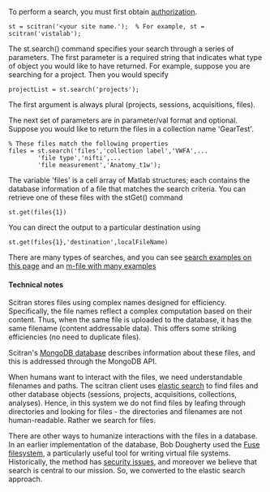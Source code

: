 
To perform a search, you must first obtain [authorization](https://github.com/scitran/client/wiki/Authorization).  

    st = scitran('<your site name.');  % For example, st = scitran('vistalab');

The st.search() command specifies your search through a series of parameters.  The first parameter is a required string that indicates what type of object you would like to have returned.  For example, suppose you are searching for a project.  Then you would specify

    projectList = st.search('projects');

The first argument is always plural (projects, sessions, acquisitions, files).

The next set of parameters are in parameter/val format and optional.  Suppose you would like to return the files in a collection name 'GearTest'.

    % These files match the following properties
    files = st.search('files','collection label','VWFA',...
            'file type','nifti',...
            'file measurement','Anatomy_t1w');

The variable 'files' is a cell array of Matlab structures;  each contains the database information of a file that matches the search criteria.  You can retrieve one of these files with the stGet() command

    st.get(files{1})

You can direct the output to a particular destination using

    st.get(files{1},'destination',localFileName)

There are many types of searches, and you can see [search examples on this page](search-examples) and an [m-file with many examples](https://github.com/scitran/client/blob/master/scripts/s_stSearches.m)

#### Technical notes
Scitran stores files using complex names designed for efficiency. Specifically, the file names reflect a complex computation based on their content.  Thus, when the same file is uploaded to the database, it has the same filename (content addressable data). This offers some striking efficiencies (no need to duplicate files).

Scitran's [MongoDB database](https://www.mongodb.org/) describes information about these files, and this is addressed through the MongoDB API.  

When humans want to interact with the files, we need understandable filenames and paths.  The scitran client uses [elastic search](http://joelabrahamsson.com/elasticsearch-101/) to find files and other database objects (sessions, projects, acquisitions, collections, analyses).  Hence, in this system we do not find files by leafing through directories and looking for files - the directories and filenames are not human-readable.  Rather we search for files.

There are other ways to humanize interactions with the files in a database. In an earlier implementation of the database, Bob Dougherty used the [Fuse filesystem](https://en.wikipedia.org/wiki/Filesystem_in_Userspace), a particularly useful tool for writing virtual file systems.  Historically, the method has [security issues](https://github.com/libfuse/libfuse/issues/15), and moreover we believe that search is central to our mission.  So, we converted to the elastic search approach.

